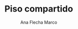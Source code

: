 ---
title: "Piso compartido"
subtitle: ""
description: ""
layout: book
author: Ana Flecha Marco
started: 2021-04-25
read: 2021-04-24
status: read
rating: 5
color: 
cover: 
pages: 112
link: 
---